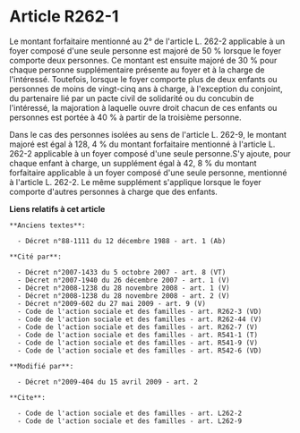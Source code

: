 # Article R262-1

Le montant forfaitaire mentionné au 2° de l'article L. 262-2 applicable à un foyer composé d'une seule personne est majoré de
50 % lorsque le foyer comporte deux personnes. Ce montant est ensuite majoré de 30 % pour chaque personne supplémentaire
présente au foyer et à la charge de l'intéressé. Toutefois, lorsque le foyer comporte plus de deux enfants ou personnes de
moins de vingt-cinq ans à charge, à l'exception du conjoint, du partenaire lié par un pacte civil de solidarité ou du
concubin de l'intéressé, la majoration à laquelle ouvre droit chacun de ces enfants ou personnes est portée à 40 % à partir
de la troisième personne. 

Dans le cas des personnes isolées au sens de l'article L. 262-9, le montant majoré est égal à 128, 4 % du montant forfaitaire
mentionné à l'article L. 262-2 applicable à un foyer composé d'une seule personne.S'y ajoute, pour chaque enfant à charge, un
supplément égal à 42, 8 % du montant forfaitaire applicable à un foyer composé d'une seule personne, mentionné à l'article L.
262-2. Le même supplément s'applique lorsque le foyer comporte d'autres personnes à charge que des enfants.

**Liens relatifs à cet article**

	**Anciens textes**:

	  - Décret n°88-1111 du 12 décembre 1988 - art. 1 (Ab)

	**Cité par**:

	  - Décret n°2007-1433 du 5 octobre 2007 - art. 8 (VT)
	  - Décret n°2007-1940 du 26 décembre 2007 - art. 1 (V)
	  - Décret n°2008-1238 du 28 novembre 2008 - art. 1 (V)
	  - Décret n°2008-1238 du 28 novembre 2008 - art. 2 (V)
	  - Décret n°2009-602 du 27 mai 2009 - art. 9 (V)
	  - Code de l'action sociale et des familles - art. R262-3 (VD)
	  - Code de l'action sociale et des familles - art. R262-44 (V)
	  - Code de l'action sociale et des familles - art. R262-7 (V)
	  - Code de l'action sociale et des familles - art. R541-1 (T)
	  - Code de l'action sociale et des familles - art. R541-9 (V)
	  - Code de l'action sociale et des familles - art. R542-6 (VD)

	**Modifié par**:

	  - Décret n°2009-404 du 15 avril 2009 - art. 2

	**Cite**:

	  - Code de l'action sociale et des familles - art. L262-2
	  - Code de l'action sociale et des familles - art. L262-9
